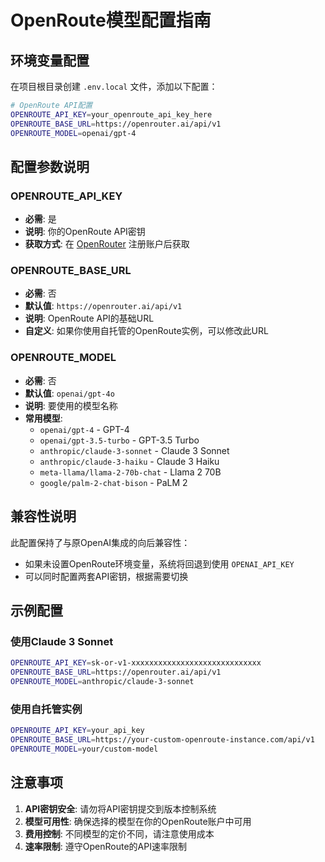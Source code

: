 # OpenRoute模型配置指南

## 环境变量配置

在项目根目录创建 `.env.local` 文件，添加以下配置：

```bash
# OpenRoute API配置
OPENROUTE_API_KEY=your_openroute_api_key_here
OPENROUTE_BASE_URL=https://openrouter.ai/api/v1
OPENROUTE_MODEL=openai/gpt-4
```

## 配置参数说明

### OPENROUTE_API_KEY
- **必需**: 是
- **说明**: 你的OpenRoute API密钥
- **获取方式**: 在 [OpenRouter](https://openrouter.ai/) 注册账户后获取

### OPENROUTE_BASE_URL
- **必需**: 否
- **默认值**: `https://openrouter.ai/api/v1`
- **说明**: OpenRoute API的基础URL
- **自定义**: 如果你使用自托管的OpenRoute实例，可以修改此URL

### OPENROUTE_MODEL
- **必需**: 否
- **默认值**: `openai/gpt-4o`
- **说明**: 要使用的模型名称
- **常用模型**:
  - `openai/gpt-4` - GPT-4
  - `openai/gpt-3.5-turbo` - GPT-3.5 Turbo
  - `anthropic/claude-3-sonnet` - Claude 3 Sonnet
  - `anthropic/claude-3-haiku` - Claude 3 Haiku
  - `meta-llama/llama-2-70b-chat` - Llama 2 70B
  - `google/palm-2-chat-bison` - PaLM 2

## 兼容性说明

此配置保持了与原OpenAI集成的向后兼容性：
- 如果未设置OpenRoute环境变量，系统将回退到使用 `OPENAI_API_KEY`
- 可以同时配置两套API密钥，根据需要切换

## 示例配置

### 使用Claude 3 Sonnet
```bash
OPENROUTE_API_KEY=sk-or-v1-xxxxxxxxxxxxxxxxxxxxxxxxxxxxx
OPENROUTE_BASE_URL=https://openrouter.ai/api/v1
OPENROUTE_MODEL=anthropic/claude-3-sonnet
```

### 使用自托管实例
```bash
OPENROUTE_API_KEY=your_api_key
OPENROUTE_BASE_URL=https://your-custom-openroute-instance.com/api/v1
OPENROUTE_MODEL=your/custom-model
```

## 注意事项

1. **API密钥安全**: 请勿将API密钥提交到版本控制系统
2. **模型可用性**: 确保选择的模型在你的OpenRoute账户中可用
3. **费用控制**: 不同模型的定价不同，请注意使用成本
4. **速率限制**: 遵守OpenRoute的API速率限制
